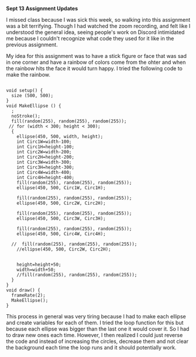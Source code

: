 **Sept 13 Assignment Updates**

I missed class because I was sick this week, so walking into this assignment was a bit terrifying. Though I had watched the zoom recording, and felt like I understood the general idea, seeing people's work on Discord intimidated me because I couldn't recognize what code they used for it like in the previous assignment. 

My idea for this assignment was to have a stick figure or face that was sad in one corner and have a rainbow of colors come from the ohter and when the rainbow hits the face it would turn happy. I tried the following code to make the rainbow.

```

void setup() {
  size (500, 500);
}
void MakeEllipse () {
  ;
  noStroke();
  fill(random(255), random(255), random(255));
 // for (width < 300; height < 300);
  { 
    ellipse(450, 500, width, height); 
    int Circ1W=width-100; 
    int Circ1H=height-100;
    int Circ2W=width-200; 
    int Circ2H=height-200;
    int Circ3W=width-300; 
    int Circ3H=height-300;
    int Circ4W=width-400; 
    int Circ4H=height-400;
    fill(random(255), random(255), random(255));
    ellipse(450, 500, Circ1W, Circ1H);
    
    fill(random(255), random(255), random(255));
    ellipse(450, 500, Circ2W, Circ2H);
    
    fill(random(255), random(255), random(255));
    ellipse(450, 500, Circ3W, Circ3H); 
    
    fill(random(255), random(255), random(255));
    ellipse(450, 500, Circ4W, Circ4H);
    
  //  fill(random(255), random(255), random(255));
    //ellipse(450, 500, Circ2W, Circ2H);


    height=height+50;
    width=width+50;
    //fill(random(255), random(255), random(255));
  }
}
void draw() {
  frameRate(2);
  MakeEllipse();
}

```
This process in general was very tiring because I had to make each ellipse and create variables for each of them. I tried the loop function for this but because each ellipse was bigger than the last one it would cover it. So I had to draw new ones each time. However, I then realized I could just reverse the code and instead of increasing the circles, decrease them and not clear the background each time the loop runs and it should potentially work. 

